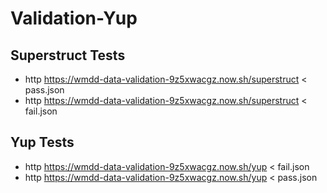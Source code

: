 # Validation-Yup

## Superstruct Tests

- http https://wmdd-data-validation-9z5xwacgz.now.sh/superstruct < pass.json
- http https://wmdd-data-validation-9z5xwacgz.now.sh/superstruct < fail.json

## Yup Tests

- http https://wmdd-data-validation-9z5xwacgz.now.sh/yup < fail.json
- http https://wmdd-data-validation-9z5xwacgz.now.sh/yup < pass.json

